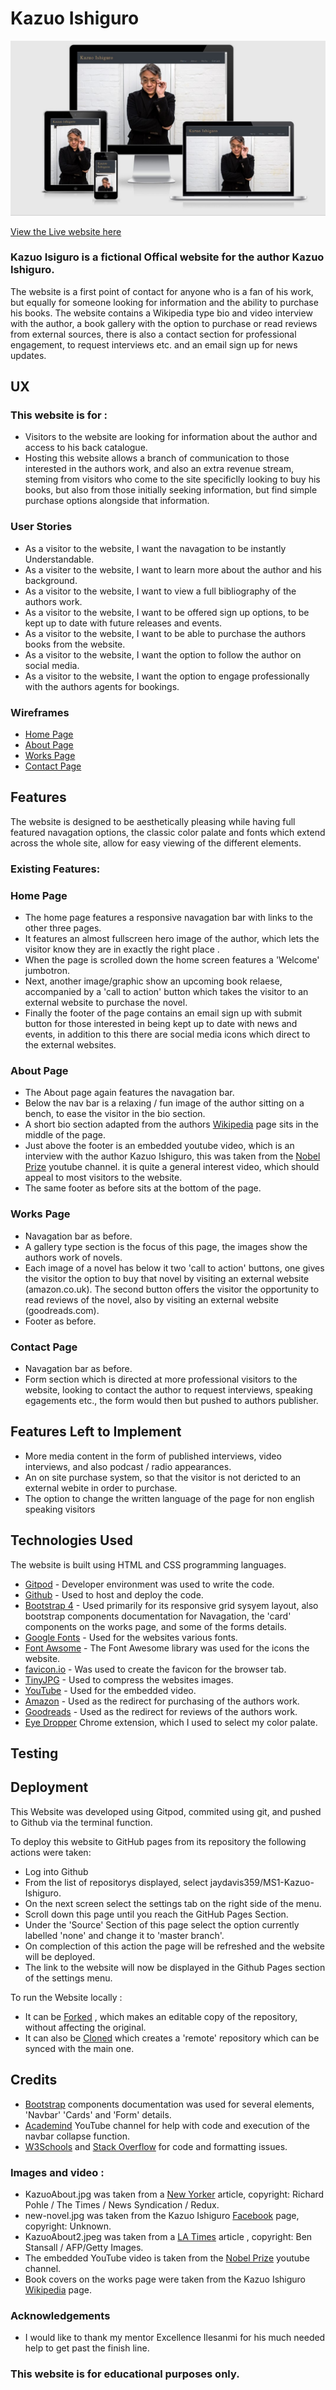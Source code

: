 # Kazuo Ishiguro

![Heading Responsive image](Testing/ReadmeHeader.jpg)


[View the Live website here](https://jaydavis359.github.io/MS1-Kazuo-Ishiguro/)

### Kazuo Isiguro is a fictional Offical website for the author Kazuo Ishiguro.

The website is a first point of contact for anyone who is a fan of his work, but equally for someone looking for information and the ability to purchase his books.
The website contains a Wikipedia type bio and video interview with the author, a book gallery with the option to purchase or read reviews from external sources,
there is also a contact section for professional engagement, to request interviews etc. and an email sign up for news updates.

## UX

### This website is for :

* Visitors to the website are looking for information about the author and access to his back catalogue.
* Hosting this website allows a branch of communication to those interested in the authors work, and also an extra revenue stream, 
steming from visitors who come to the site specificlly looking to buy his books, but also from those initially seeking information, but find simple purchase options alongside that information.

### User Stories

* As a visitor to the website, I want the navagation to be instantly Understandable.
* As a visiter to the website, I want to learn more about the author and his background.
* As a visitor to the website, I want to view a full bibliography of the authors work.
* As a visitor to the website, I want to be offered sign up options, to be kept up to date with future releases and events.
* As a visitor to the website, I want to be able to purchase the authors books from the website.
* As a visitor to the website, I want the option to follow the author on social media.
* As a visitor to the website, I want the option to engage professionally with the authors agents for bookings.

### Wireframes

* [Home Page](https://github.com/jaydavis359/MS1-Kazuo-Ishiguro/blob/master/Wireframes/Home%20Wireframe%201.pdf)
* [About Page](https://github.com/jaydavis359/MS1-Kazuo-Ishiguro/blob/master/Wireframes/AboutWireframe%201_1.pdf)
* [Works Page](https://github.com/jaydavis359/MS1-Kazuo-Ishiguro/blob/master/Wireframes/WorksWireframe%201.pdf)
* [Contact Page](https://github.com/jaydavis359/MS1-Kazuo-Ishiguro/blob/master/Wireframes/ContactWireframe%201.pdf)

## Features

The website is designed to be aesthetically pleasing while having full featured navagation options, the classic color palate and fonts which extend across
the whole site, allow for easy viewing of the different elements.

### Existing Features:

### Home Page

* The home page features a responsive navagation bar with links to the other three pages.
* It features an almost fullscreen hero image of the author, which lets the visitor know they
are in exactly the right place .
* When the page is scrolled down the home screen features a 'Welcome' jumbotron.
* Next, another image/graphic show an upcoming book relaese, accompanied by a 'call to action' button which takes the visitor to an external website to purchase the novel.
* Finally the footer of the page contains an email sign up with submit button for those interested in being kept up to date with news and events, in addition to this
there are social media icons which direct to the external websites.

### About Page 

* The About page again features the navagation bar.
* Below the nav bar is a relaxing / fun image of the author sitting on a bench, to ease the visitor in the bio section.
* A short bio section adapted from the authors [Wikipedia](https://en.wikipedia.org/wiki/Kazuo_Ishiguro) page sits in the middle of the page.
* Just above the footer is an embedded youtube video, which is an interview with the author Kazuo Ishiguro, this was taken from the
[Nobel Prize](https://www.youtube.com/channel/UC-V6odR7HzLCuqjYeowPjLA) youtube channel. it is quite a general interest video,
which should appeal to most visitors to the website.
* The same footer as before sits at the bottom of the page.

### Works Page

* Navagation bar as before.
* A gallery type section is the focus of this page, the images show the authors work of novels.
* Each image of a novel has below it two 'call to action' buttons, one gives the visitor the option to buy that novel by visiting an external website (amazon.co.uk).
The second button offers the visitor the opportunity to read reviews of the novel, also by visiting an external website (goodreads.com).
* Footer as before.

### Contact Page 

* Navagation bar as before.
* Form section which is directed at more professional visitors to the website, looking to contact the author to request interviews,
speaking egagements etc., the form would then but pushed to authors publisher. 

## Features Left to Implement

* More media content in the form of published interviews, video interviews, and also podcast / radio appearances.
* An on site purchase system, so that the visitor is not dericted to an external webite in order to purchase.
* The option to change the written language of the page for non english speaking visitors

## Technologies Used

The website is built using HTML and CSS programming languages.

* [Gitpod](https://gitpod.io/) - Developer environment was used to write the code.
* [Github](https://github.com/) - Used to host and deploy the code.
* [Bootstrap 4](https://getbootstrap.com/) - Used primarily for its responsive grid sysyem layout, also bootstrap components documentation for Navagation,
the 'card' components on the works page, and some of the forms details.
* [Google Fonts](https://fonts.google.com/) - Used for the websites various fonts.
* [Font Awsome](https://fontawesome.com/) - The Font Awesome library was used for the icons the website.
* [favicon.io](favicon.io) - Was used to create the favicon for the browser tab.
* [TinyJPG](https://tinyjpg.com/) - Used to compress the websites images.
* [YouTube](youtube.com) - Used for the embedded video.
* [Amazon](amazon.co.uk) - Used as the redirect for purchasing of the authors work.
* [Goodreads](goodreads.com) - Used as the redirect for reviews of the authors work.
* [Eye Dropper](https://chrome.google.com/webstore/detail/eye-dropper/hmdcmlfkchdmnmnmheododdhjedfccka?hl=en) Chrome extension, which I used to select my color palate.



## Testing



## Deployment

This Website was developed using Gitpod, commited using git, and pushed to Github via the terminal function. 

To deploy this website to GitHub pages from its repository the following actions were taken:

* Log into Github
* From the list of repositorys displayed, select jaydavis359/MS1-Kazuo-Ishiguro.
* On the next screen select the settings tab on the right side of the menu.
* Scroll down this page until you reach the GitHub Pages Section.
* Under the 'Source' Section of this page select the option currently labelled 'none' and change it to 'master branch'.
* On complection of this action the page will be refreshed and the website will be deployed.
* The link to the website will now be displayed in the Github Pages section of the settings menu.

To run the Website locally :

* It can be [Forked](https://docs.github.com/en/github/getting-started-with-github/fork-a-repo)
, which makes an editable copy of the repository, without affecting the original.
* It can also be [Cloned](https://docs.github.com/en/github/creating-cloning-and-archiving-repositories/cloning-a-repository) which creates a 'remote' repository
which can be synced with the main one.

## Credits

* [Bootstrap](https://getbootstrap.com/) components documentation was used for several elements, 'Navbar' 'Cards' and 'Form' details.
* [Academind](https://www.youtube.com/channel/UCSJbGtTlrDami-tDGPUV9-w) YouTube channel for help with code and execution
of the navbar collapse function.
* [W3Schools](https://www.w3schools.com/) and [Stack Overflow](https://stackoverflow.com/) for code and formatting issues.

### Images and video :

* KazuoAbout.jpg was taken from a [New Yorker](newyorker.com) article, copyright: Richard Pohle / 
The Times / News Syndication / Redux.
* new-novel.jpg was taken from the Kazuo Ishiguro [Facebook](facebook.com) page, copyright: Unknown.
* KazuoAbout2.jpeg was taken from a [LA Times](latimes.com) article , copyright: Ben Stansall / AFP/Getty Images.
* The embedded YouTube video is taken from the [Nobel Prize](https://www.youtube.com/channel/UC-V6odR7HzLCuqjYeowPjLA)
youtube channel.
* Book covers on the works page were taken from the Kazuo Ishiguro [Wikipedia](wikipedia.com) page.

### Acknowledgements

* I would like to thank my mentor Excellence Ilesanmi for his much needed help to get past the finish line.

### This website is for educational purposes only.